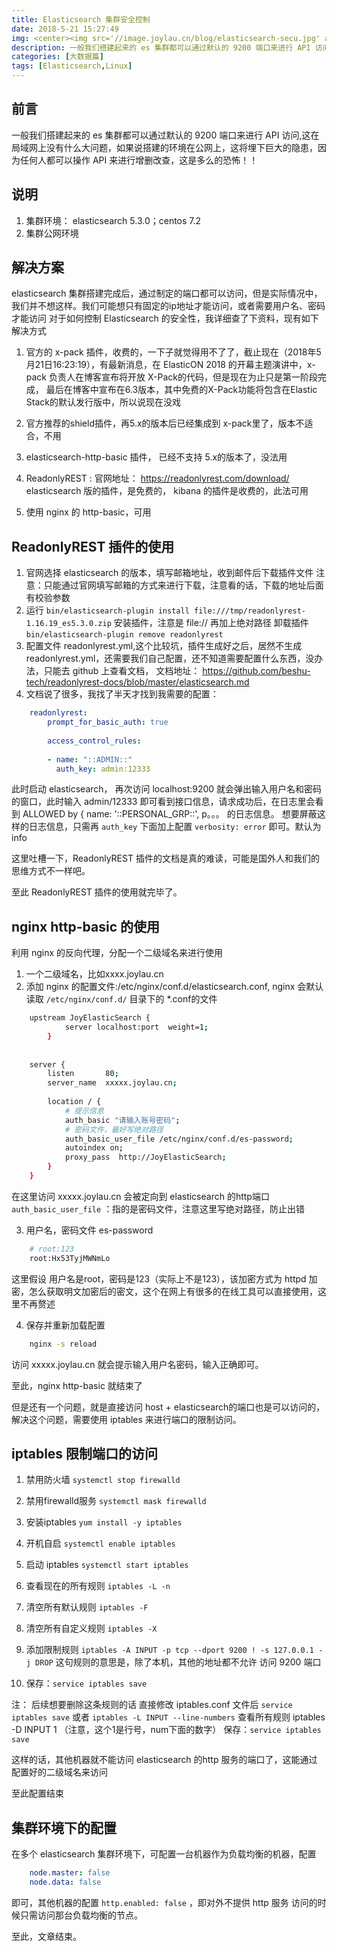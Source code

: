 ```yaml
---
title: Elasticsearch 集群安全控制
date: 2018-5-21 15:27:49
img: <center><img src='//image.joylau.cn/blog/elasticsearch-secu.jpg' alt='elasticsearch-security'/></center>
description: 一般我们搭建起来的 es 集群都可以通过默认的 9200 端口来进行 API 访问,这在局域网上没有什么大问题，如果说搭建的环境在公网上，这将埋下巨大的隐患 
categories: [大数据篇]
tags: [Elasticsearch,Linux]
---
```


<!-- more -->

## 前言
一般我们搭建起来的 es 集群都可以通过默认的 9200 端口来进行 API 访问,这在局域网上没有什么大问题，如果说搭建的环境在公网上，这将埋下巨大的隐患，因为任何人都可以操作 API 来进行增删改查，这是多么的恐怖！！

## 说明
1. 集群环境： elasticsearch 5.3.0；centos 7.2
2. 集群公网环境

## 解决方案
elasticsearch 集群搭建完成后，通过制定的端口都可以访问，但是实际情况中，我们并不想这样。我们可能想只有固定的ip地址才能访问，或者需要用户名、密码才能访问
对于如何控制 Elasticsearch 的安全性，我详细查了下资料，现有如下解决方式

1. 官方的 x-pack 插件，收费的，一下子就觉得用不了了，截止现在（2018年5月21日16:23:19），有最新消息，在 ElasticON 2018 的开幕主题演讲中，x-pack 负责人在博客宣布将开放 X-Pack的代码，但是现在为止只是第一阶段完成，
    最后在博客中宣布在6.3版本，其中免费的X-Pack功能将包含在Elastic Stack的默认发行版中，所以说现在没戏
 
2. 官方推荐的shield插件，再5.x的版本后已经集成到 x-pack里了，版本不适合，不用

3. elasticsearch-http-basic 插件， 已经不支持 5.x的版本了，没法用

4. ReadonlyREST : 官网地址： https://readonlyrest.com/download/ elasticsearch 版的插件，是免费的， kibana 的插件是收费的，此法可用

5. 使用 nginx 的 http-basic，可用

## ReadonlyREST 插件的使用
1. 官网选择 elasticsearch 的版本，填写邮箱地址，收到邮件后下载插件文件
    注意：只能通过官网填写邮箱的方式来进行下载，注意看的话，下载的地址后面有校验参数
2. 运行 `bin/elasticsearch-plugin install file:///tmp/readonlyrest-1.16.19_es5.3.0.zip` 安装插件，注意是 file:// 再加上绝对路径
    卸载插件 `bin/elasticsearch-plugin remove readonlyrest`
3. 配置文件 readonlyrest.yml,这个比较坑，插件生成好之后，居然不生成 readonlyrest.yml，还需要我们自己配置，还不知道需要配置什么东西，没办法，只能去 github 上查看文档，
文档地址： https://github.com/beshu-tech/readonlyrest-docs/blob/master/elasticsearch.md 
4. 文档说了很多，我找了半天才找到我需要的配置：

``` yml
    readonlyrest:
        prompt_for_basic_auth: true
    
        access_control_rules:
    
        - name: "::ADMIN::"
          auth_key: admin:12333
```

此时启动 elasticsearch， 再次访问 localhost:9200 就会弹出输入用户名和密码的窗口，此时输入 admin/12333 即可看到接口信息，请求成功后，在日志里会看到 ALLOWED by { name: '::PERSONAL_GRP::', p。。。 的日志信息。
想要屏蔽这样的日志信息，只需再 `auth_key` 下面加上配置 `verbosity: error` 即可。默认为 info

这里吐槽一下，ReadonlyREST 插件的文档是真的难读，可能是国外人和我们的思维方式不一样吧。

至此 ReadonlyREST 插件的使用就完毕了。

## nginx  http-basic 的使用
利用 nginx 的反向代理，分配一个二级域名来进行使用

1. 一个二级域名，比如xxxx.joylau.cn
2. 添加 nginx 的配置文件:/etc/nginx/conf.d/elasticsearch.conf, nginx 会默认读取 `/etc/nginx/conf.d/` 目录下的 *.conf的文件

``` bash
    upstream JoyElasticSearch {
            server localhost:port  weight=1;
        }
    
    
    server {
        listen       80;
        server_name  xxxxx.joylau.cn;
    
        location / {
            # 提示信息
            auth_basic "请输入账号密码";
            # 密码文件，最好写绝对路径
            auth_basic_user_file /etc/nginx/conf.d/es-password;
            autoindex on;
            proxy_pass  http://JoyElasticSearch;
        }
    }

```

在这里访问 xxxxx.joylau.cn 会被定向到 elasticsearch 的http端口
`auth_basic_user_file` ：指的是密码文件，注意这里写绝对路径，防止出错

3. 用户名，密码文件 es-password

``` bash
    # root:123
    root:Hx53TyjMWNmLo
```

这里假设 用户名是root，密码是123（实际上不是123），该加密方式为 httpd 加密，怎么获取明文加密后的密文，这个在网上有很多的在线工具可以直接使用，这里不再赘述

4. 保存并重新加载配置

``` bash
    nginx -s reload
```

访问 xxxxx.joylau.cn 就会提示输入用户名密码，输入正确即可。

至此，nginx  http-basic 就结束了

但是还有一个问题，就是直接访问 host + elasticsearch的端口也是可以访问的，解决这个问题，需要使用 iptables 来进行端口的限制访问。

## iptables 限制端口的访问
1. 禁用防火墙 `systemctl stop firewalld`
2. 禁用firewalld服务  `systemctl mask firewalld`
3. 安装iptables  `yum install -y iptables`
4. 开机自启 `systemctl enable iptables`
5. 启动 iptables `systemctl start iptables`

6. 查看现在的所有规则 `iptables -L -n`
7. 清空所有默认规则  `iptables -F`
8. 清空所有自定义规则  `iptables -X`
9. 添加限制规则 `iptables -A INPUT -p tcp --dport 9200 ! -s 127.0.0.1 -j DROP`
    这句规则的意思是，除了本机，其他的地址都不允许 访问 9200 端口
10. 保存：`service iptables save`

注： 后续想要删除这条规则的话
       直接修改 iptables.conf 文件后 `service iptables save`
       或者 `iptables -L INPUT --line-numbers` 查看所有规则
       iptables -D INPUT 1 （注意，这个1是行号，num下面的数字）
       保存：`service iptables save`
       
这样的话，其他机器就不能访问 elasticsearch 的http 服务的端口了，这能通过 配置好的二级域名来访问

至此配置结束


## 集群环境下的配置
在多个 elasticsearch 集群环境下，可配置一台机器作为负载均衡的机器，配置

``` yml
    node.master: false
    node.data: false
```

即可，其他机器的配置 `http.enabled: false` ，即对外不提供 http 服务
访问的时候只需访问那台负载均衡的节点。

至此，文章结束。








